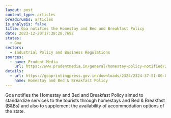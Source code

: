 ```yaml
---
layout: post
content_type: articles
breadcrumbs: articles
is_analysis: false
title: Goa notifies the Homestay and Bed and Breakfast Policy
date: 2023-12-20T17:38:28.769Z
states:
  - Goa
sectors:
  - Industrial Policy and Business Regulations
sources:
  - name: Prudent Media
    url: https://www.prudentmedia.in/general/homestay-policy-notified/28074.html
details:
  - url: https://goaprintingpress.gov.in/downloads/2324/2324-37-SI-OG-0.pdf
    name: Homestay and Bed & Breakfast Policy
---
```

Goa notifies the Homestay and Bed and Breakfast Policy aimed to standardize services to the tourists through homestays and Bed & Breakfast (B&Bs) and also to supplement the availability of accommodation options of the state.